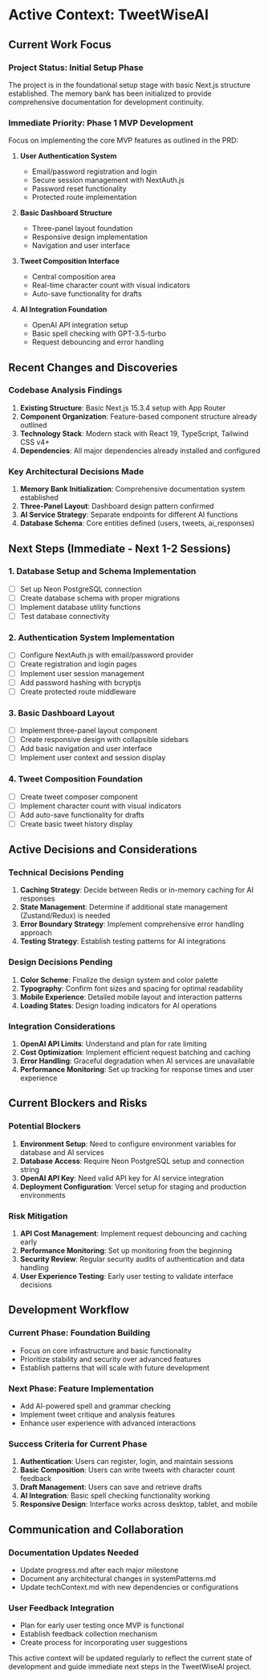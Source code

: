 # Active Context: TweetWiseAI

## Current Work Focus

### Project Status: Initial Setup Phase
The project is in the foundational setup stage with basic Next.js structure established. The memory bank has been initialized to provide comprehensive documentation for development continuity.

### Immediate Priority: Phase 1 MVP Development
Focus on implementing the core MVP features as outlined in the PRD:

1. **User Authentication System**
   - Email/password registration and login
   - Secure session management with NextAuth.js
   - Password reset functionality
   - Protected route implementation

2. **Basic Dashboard Structure**
   - Three-panel layout foundation
   - Responsive design implementation
   - Navigation and user interface

3. **Tweet Composition Interface**
   - Central composition area
   - Real-time character count with visual indicators
   - Auto-save functionality for drafts

4. **AI Integration Foundation**
   - OpenAI API integration setup
   - Basic spell checking with GPT-3.5-turbo
   - Request debouncing and error handling

## Recent Changes and Discoveries

### Codebase Analysis Findings
1. **Existing Structure**: Basic Next.js 15.3.4 setup with App Router
2. **Component Organization**: Feature-based component structure already outlined
3. **Technology Stack**: Modern stack with React 19, TypeScript, Tailwind CSS v4+
4. **Dependencies**: All major dependencies already installed and configured

### Key Architectural Decisions Made
1. **Memory Bank Initialization**: Comprehensive documentation system established
2. **Three-Panel Layout**: Dashboard design pattern confirmed
3. **AI Service Strategy**: Separate endpoints for different AI functions
4. **Database Schema**: Core entities defined (users, tweets, ai_responses)

## Next Steps (Immediate - Next 1-2 Sessions)

### 1. Database Setup and Schema Implementation
- [ ] Set up Neon PostgreSQL connection
- [ ] Create database schema with proper migrations
- [ ] Implement database utility functions
- [ ] Test database connectivity

### 2. Authentication System Implementation
- [ ] Configure NextAuth.js with email/password provider
- [ ] Create registration and login pages
- [ ] Implement user session management
- [ ] Add password hashing with bcryptjs
- [ ] Create protected route middleware

### 3. Basic Dashboard Layout
- [ ] Implement three-panel layout component
- [ ] Create responsive design with collapsible sidebars
- [ ] Add basic navigation and user interface
- [ ] Implement user context and session display

### 4. Tweet Composition Foundation
- [ ] Create tweet composer component
- [ ] Implement character count with visual indicators
- [ ] Add auto-save functionality for drafts
- [ ] Create basic tweet history display

## Active Decisions and Considerations

### Technical Decisions Pending
1. **Caching Strategy**: Decide between Redis or in-memory caching for AI responses
2. **State Management**: Determine if additional state management (Zustand/Redux) is needed
3. **Error Boundary Strategy**: Implement comprehensive error handling approach
4. **Testing Strategy**: Establish testing patterns for AI integrations

### Design Decisions Pending
1. **Color Scheme**: Finalize the design system and color palette
2. **Typography**: Confirm font sizes and spacing for optimal readability
3. **Mobile Experience**: Detailed mobile layout and interaction patterns
4. **Loading States**: Design loading indicators for AI operations

### Integration Considerations
1. **OpenAI API Limits**: Understand and plan for rate limiting
2. **Cost Optimization**: Implement efficient request batching and caching
3. **Error Handling**: Graceful degradation when AI services are unavailable
4. **Performance Monitoring**: Set up tracking for response times and user experience

## Current Blockers and Risks

### Potential Blockers
1. **Environment Setup**: Need to configure environment variables for database and AI services
2. **Database Access**: Require Neon PostgreSQL setup and connection string
3. **OpenAI API Key**: Need valid API key for AI service integration
4. **Deployment Configuration**: Vercel setup for staging and production environments

### Risk Mitigation
1. **API Cost Management**: Implement request debouncing and caching early
2. **Performance Monitoring**: Set up monitoring from the beginning
3. **Security Review**: Regular security audits of authentication and data handling
4. **User Experience Testing**: Early user testing to validate interface decisions

## Development Workflow

### Current Phase: Foundation Building
- Focus on core infrastructure and basic functionality
- Prioritize stability and security over advanced features
- Establish patterns that will scale with future development

### Next Phase: Feature Implementation
- Add AI-powered spell and grammar checking
- Implement tweet critique and analysis features
- Enhance user experience with advanced interactions

### Success Criteria for Current Phase
1. **Authentication**: Users can register, login, and maintain sessions
2. **Basic Composition**: Users can write tweets with character count feedback
3. **Draft Management**: Users can save and retrieve drafts
4. **AI Integration**: Basic spell checking functionality working
5. **Responsive Design**: Interface works across desktop, tablet, and mobile

## Communication and Collaboration

### Documentation Updates Needed
- Update progress.md after each major milestone
- Document any architectural changes in systemPatterns.md
- Update techContext.md with new dependencies or configurations

### User Feedback Integration
- Plan for early user testing once MVP is functional
- Establish feedback collection mechanism
- Create process for incorporating user suggestions

This active context will be updated regularly to reflect the current state of development and guide immediate next steps in the TweetWiseAI project. 